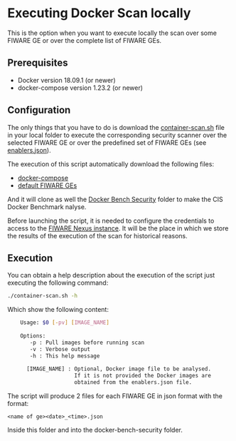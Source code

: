 # Executing Docker Scan locally

This is the option when you want to execute locally the scan over some FIWARE GE or over the
complete list of FIWARE GEs.

## Prerequisites

* Docker version 18.09.1 (or newer)
* docker-compose version 1.23.2 (or newer)

## Configuration

The only things that you have to do is download the [container-scan.sh](container-scan.sh) 
file in your local folder to execute the corresponding security scanner over the selected 
FIWARE GE or over the predefined set of FIWARE GEs (see [enablers.json](enablers.json)).

The execution of this script automatically download the following files:
- [docker-compose](docker-compose.yml)
- [default FIWARE GEs](enablers.json)

And it will clone as well the [Docker Bench Security](https://github.com/docker/docker-bench-security) 
folder to make the CIS Docker Benchmark nalyse.

Before launching the script, it is needed to configure the credentials to access to the 
[FIWARE Nexus instance](https://nexus.lab.fiware.org). It will be the place in which we
store the results of the execution of the scan for historical reasons.

## Execution

You can obtain a help description about the execution of the script just executing the 
following command:

```bash
./container-scan.sh -h
```

Which show the following content:

```bash
    Usage: $0 [-pv] [IMAGE_NAME]
    
    Options:
       -p : Pull images before running scan
       -v : Verbose output
       -h : This help message
    
      [IMAGE_NAME] : Optional, Docker image file to be analysed.
                     If it is not provided the Docker images are 
                     obtained from the enablers.json file.
```    

The script will produce 2 files for each FIWARE GE in json format with the format:

```text
<name of ge><date>_<time>.json
``` 

Inside this folder and into the docker-bench-security folder.